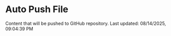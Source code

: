 # Auto Push File

Content that will be pushed to GitHub repository.
Last updated: 08/14/2025, 09:04:39 PM